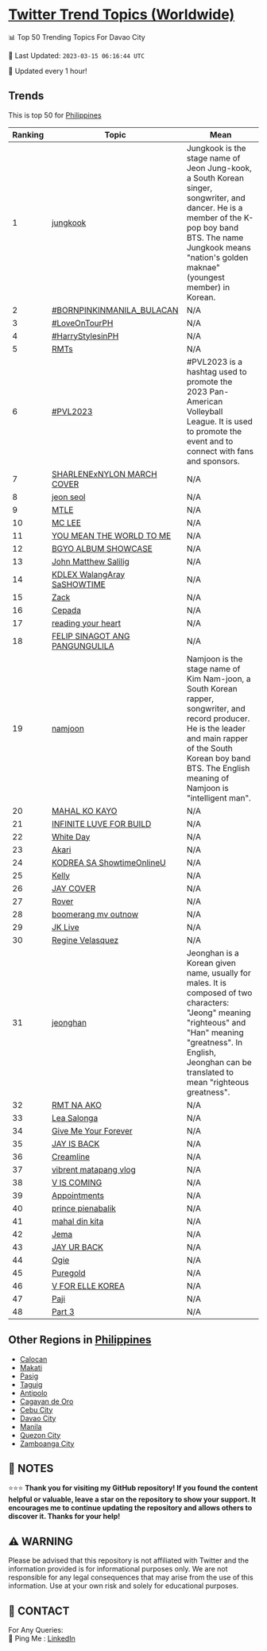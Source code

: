 [Twitter Trend Topics (Worldwide)](https://github.com/ErcinDedeoglu/Twitter-Trend-Topics)
==========


📊 Top 50 Trending Topics For Davao City

📆 Last Updated: `2023-03-15 06:16:44 UTC`

🔧 Updated every 1 hour!


## Trends

This is top 50 for [Philippines](</Philippines>)

| Ranking | Topic | Mean |
| ------- | ------------ | ------------ |
| 1 | [jungkook](http://twitter.com/search?q=jungkook) | Jungkook is the stage name of Jeon Jung-kook, a South Korean singer, songwriter, and dancer. He is a member of the K-pop boy band BTS. The name Jungkook means "nation's golden maknae" (youngest member) in Korean. |
| 2 | [#BORNPINKINMANILA_BULACAN](http://twitter.com/search?q=%23BORNPINKINMANILA_BULACAN) | N/A |
| 3 | [#LoveOnTourPH](http://twitter.com/search?q=%23LoveOnTourPH) | N/A |
| 4 | [#HarryStylesinPH](http://twitter.com/search?q=%23HarryStylesinPH) | N/A |
| 5 | [RMTs](http://twitter.com/search?q=RMTs) | N/A |
| 6 | [#PVL2023](http://twitter.com/search?q=%23PVL2023) | #PVL2023 is a hashtag used to promote the 2023 Pan-American Volleyball League. It is used to promote the event and to connect with fans and sponsors. |
| 7 | [SHARLENExNYLON MARCH COVER](http://twitter.com/search?q=SHARLENExNYLON+MARCH+COVER) | N/A |
| 8 | [jeon seol](http://twitter.com/search?q=jeon+seol) | N/A |
| 9 | [MTLE](http://twitter.com/search?q=MTLE) | N/A |
| 10 | [MC LEE](http://twitter.com/search?q=MC+LEE) | N/A |
| 11 | [YOU MEAN THE WORLD TO ME](http://twitter.com/search?q=YOU+MEAN+THE+WORLD+TO+ME) | N/A |
| 12 | [BGYO ALBUM SHOWCASE](http://twitter.com/search?q=BGYO+ALBUM+SHOWCASE) | N/A |
| 13 | [John Matthew Salilig](http://twitter.com/search?q=John+Matthew+Salilig) | N/A |
| 14 | [KDLEX WalangAray SaSHOWTIME](http://twitter.com/search?q=KDLEX+WalangAray+SaSHOWTIME) | N/A |
| 15 | [Zack](http://twitter.com/search?q=Zack) | N/A |
| 16 | [Cepada](http://twitter.com/search?q=Cepada) | N/A |
| 17 | [reading your heart](http://twitter.com/search?q=reading+your+heart) | N/A |
| 18 | [FELIP SINAGOT ANG PANGUNGULILA](http://twitter.com/search?q=FELIP+SINAGOT+ANG+PANGUNGULILA) | N/A |
| 19 | [namjoon](http://twitter.com/search?q=namjoon) | Namjoon is the stage name of Kim Nam-joon, a South Korean rapper, songwriter, and record producer. He is the leader and main rapper of the South Korean boy band BTS. The English meaning of Namjoon is "intelligent man". |
| 20 | [MAHAL KO KAYO](http://twitter.com/search?q=MAHAL+KO+KAYO) | N/A |
| 21 | [INFINITE LUVE FOR BUILD](http://twitter.com/search?q=INFINITE+LUVE+FOR+BUILD) | N/A |
| 22 | [White Day](http://twitter.com/search?q=White+Day) | N/A |
| 23 | [Akari](http://twitter.com/search?q=Akari) | N/A |
| 24 | [KODREA SA ShowtimeOnlineU](http://twitter.com/search?q=KODREA+SA+ShowtimeOnlineU) | N/A |
| 25 | [Kelly](http://twitter.com/search?q=Kelly) | N/A |
| 26 | [JAY COVER](http://twitter.com/search?q=JAY+COVER) | N/A |
| 27 | [Rover](http://twitter.com/search?q=Rover) | N/A |
| 28 | [boomerang mv outnow](http://twitter.com/search?q=boomerang+mv+outnow) | N/A |
| 29 | [JK Live](http://twitter.com/search?q=JK+Live) | N/A |
| 30 | [Regine Velasquez](http://twitter.com/search?q=Regine+Velasquez) | N/A |
| 31 | [jeonghan](http://twitter.com/search?q=jeonghan) | Jeonghan is a Korean given name, usually for males. It is composed of two characters: "Jeong" meaning "righteous" and "Han" meaning "greatness". In English, Jeonghan can be translated to mean "righteous greatness". |
| 32 | [RMT NA AKO](http://twitter.com/search?q=RMT+NA+AKO) | N/A |
| 33 | [Lea Salonga](http://twitter.com/search?q=Lea+Salonga) | N/A |
| 34 | [Give Me Your Forever](http://twitter.com/search?q=Give+Me+Your+Forever) | N/A |
| 35 | [JAY IS BACK](http://twitter.com/search?q=JAY+IS+BACK) | N/A |
| 36 | [Creamline](http://twitter.com/search?q=Creamline) | N/A |
| 37 | [vibrent matapang vlog](http://twitter.com/search?q=vibrent+matapang+vlog) | N/A |
| 38 | [V IS COMING](http://twitter.com/search?q=V+IS+COMING) | N/A |
| 39 | [Appointments](http://twitter.com/search?q=Appointments) | N/A |
| 40 | [prince pienabalik](http://twitter.com/search?q=prince+pienabalik) | N/A |
| 41 | [mahal din kita](http://twitter.com/search?q=mahal+din+kita) | N/A |
| 42 | [Jema](http://twitter.com/search?q=Jema) | N/A |
| 43 | [JAY UR BACK](http://twitter.com/search?q=JAY+UR+BACK) | N/A |
| 44 | [Ogie](http://twitter.com/search?q=Ogie) | N/A |
| 45 | [Puregold](http://twitter.com/search?q=Puregold) | N/A |
| 46 | [V FOR ELLE KOREA](http://twitter.com/search?q=V+FOR+ELLE+KOREA) | N/A |
| 47 | [Paji](http://twitter.com/search?q=Paji) | N/A |
| 48 | [Part 3](http://twitter.com/search?q=Part+3) | N/A |



## Other Regions in [Philippines](</Philippines>)

* [Calocan](</Philippines/Calocan.md>)
* [Makati](</Philippines/Makati.md>)
* [Pasig](</Philippines/Pasig.md>)
* [Taguig](</Philippines/Taguig.md>)
* [Antipolo](</Philippines/Antipolo.md>)
* [Cagayan de Oro](</Philippines/Cagayan de Oro.md>)
* [Cebu City](</Philippines/Cebu City.md>)
* [Davao City](</Philippines/Davao City.md>)
* [Manila](</Philippines/Manila.md>)
* [Quezon City](</Philippines/Quezon City.md>)
* [Zamboanga City](</Philippines/Zamboanga City.md>)



## 📝 NOTES

⭐⭐⭐ **Thank you for visiting my GitHub repository! If you found the content helpful or valuable, leave a star on the repository to show your support. It encourages me to continue updating the repository and allows others to discover it. Thanks for your help!**


## ⚠️ WARNING

Please be advised that this repository is not affiliated with Twitter and the information provided is for informational purposes only. We are not responsible for any legal consequences that may arise from the use of this information. Use at your own risk and solely for educational purposes.


## 📨 CONTACT

 For Any Queries:  
            🏓 Ping Me : [LinkedIn](https://www.linkedin.com/in/ercindedeoglu/)
